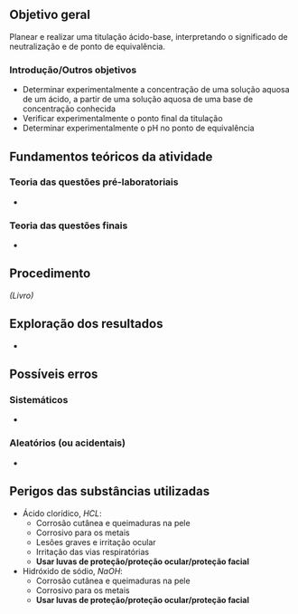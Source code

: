 ## Objetivo geral
Planear e realizar uma titulação ácido-base, interpretando o significado de neutralização e de ponto de equivalência.
### Introdução/Outros objetivos
- Determinar experimentalmente a concentração de uma solução aquosa de um ácido, a partir de uma solução aquosa de uma base de concentração conhecida
- Verificar experimentalmente o ponto final da titulação
- Determinar experimentalmente o pH no ponto de equivalência

## Fundamentos teóricos da atividade

### Teoria das questões pré-laboratoriais
- 
### Teoria das questões finais
- 
## Procedimento
*(Livro)*
## Exploração dos resultados
- 
## Possíveis erros
### Sistemáticos
- 
### Aleatórios (ou acidentais)
- 

## Perigos das substâncias utilizadas
- Ácido clorídico, $HCL$:
	- Corrosão cutânea e queimaduras na pele
	- Corrosivo para os metais
	- Lesões graves e irritação ocular
	- Irritação das vias respiratórias
	- **Usar luvas de proteção/proteção ocular/proteção facial**
- Hidróxido de sódio, $NaOH$:
	- Corrosão cutânea e queimaduras na pele
	- Corrosivo para os metais
	- **Usar luvas de proteção/proteção ocular/proteção facial**